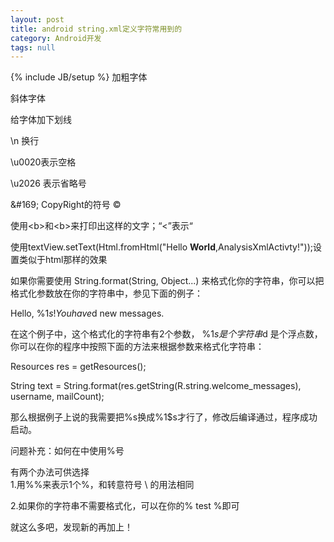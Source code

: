 ```yaml
---
layout: post
title: android string.xml定义字符常用到的
category: Android开发
tags: null
---
```

{% include JB/setup %}
<strong></strong>加粗字体  
  
<em></em> 斜体字体  
  
给字体加下划线  
  
\n 换行  
  
\u0020表示空格  
  
\u2026 表示省略号  
  
&amp;#169; CopyRight的符号 ©  
  
使用&lt;b&gt;和&lt;b&gt;来打印出<strong></strong>这样的文字；“&lt;”表示“  
  
使用textView.setText(Html.fromHtml("Hello <strong>World</strong>,<span>AnalysisXmlActivty!</span>"));设置类似于html那样的效果  
  
如果你需要使用 String.format(String, Object...) 来格式化你的字符串，你可以把格式化参数放在你的字符串中，参见下面的例子：  
  
Hello, %1$s! You have %2$d new messages.  
  
在这个例子中，这个格式化的字符串有2个参数， %1$s是个字符串 %2$d 是个浮点数，你可以在你的程序中按照下面的方法来根据参数来格式化字符串：  
  
Resources res = getResources();  
  
String text = String.format(res.getString(R.string.welcome_messages), username, mailCount);  
  
那么根据例子上说的我需要把%s换成%1$s才行了，修改后编译通过，程序成功启动。  
  
问题补充：如何在中使用%号  
  
有两个办法可供选择  
1.用%%来表示1个%，和转意符号 \ 的用法相同  
  
2.如果你的字符串不需要格式化，可以在你的% test %即可  
  
就这么多吧，发现新的再加上！